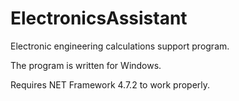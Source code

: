 # ElectronicsAssistant
Electronic engineering calculations support program.

The program is written for Windows. 

Requires NET Framework 4.7.2 to work properly.
